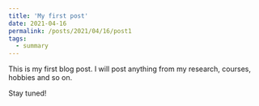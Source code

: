 ```yaml
---
title: 'My first post'
date: 2021-04-16
permalink: /posts/2021/04/16/post1
tags:
  - summary
---
```


This is my first blog post. I will post anything from my research, courses, hobbies and so on.

Stay tuned!
